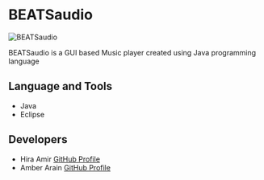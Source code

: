 # BEATSaudio
<img src="https://github.com/Hira-Amir/BEATSaudio/blob/main/BEATSaudio.PNG" alt="BEATSaudio" >
  
BEATSaudio is a GUI based Music player created using Java programming language

## Language and Tools
- Java
- Eclipse 

## Developers
- Hira Amir [GitHub Profile ](https://github.com/Hira-Amir)
- Amber Arain [GitHub Profile](https://github.com/Ambar-Ghaffar)
